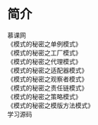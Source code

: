简介 
====

慕课网<br/>
《模式的秘密之单例模式》<br/>
《模式的秘密之工厂模式》<br/>
《模式的秘密之代理模式》<br/>
《模式的秘密之适配器模式》<br/>
《模式的秘密之观察者模式》<br/>
《模式的秘密之责任链模式》<br/>
《模式的秘密之策略模式》<br/>
《模式的秘密之模版方法模式》<br/>
学习源码
